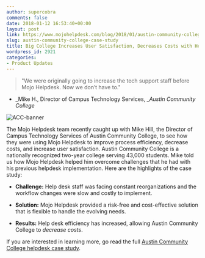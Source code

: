 ```yaml
---
author: supercobra
comments: false
date: 2018-01-12 16:53:40+00:00
layout: post
link: https://www.mojohelpdesk.com/blog/2018/01/austin-community-college-case-study/
slug: austin-community-college-case-study
title: Big College Increases User Satisfaction, Decreases Costs with Helpdesk Software
wordpress_id: 2921
categories:
- Product Updates
---
```


<blockquote>"We were originally going to increase the tech support staff before Mojo Helpdesk. Now we don’t have to."</blockquote>


- _Mike H., Director of Campus Technology Services, __Austin Community College_



![ACC-banner](http://www.mojohelpdesk.com/blog/wp-content/uploads/2018/01/ACC-banner.jpg)

The Mojo Helpdesk team recently caught up with Mike Hill, the Director of Campus Technology Services of Austin Community College, to see how they were using Mojo Helpdesk to improve process efficiency, decrease costs, and increase user satisfaction. Austin Community College is a nationally recognized two-year college serving 43,000 students. Mike told us how Mojo Helpdesk helped him overcome challenges that he had with his previous helpdesk implementation. Here are the highlights of the case study:



 	
  * **Challenge:** Help desk staff was facing constant reorganizations and the workflow changes were slow and costly to implement.

 	
  * **Solution:** Mojo Helpdesk provided a risk-free and cost-effective solution that is flexible to handle the evolving needs.

 	
  * **Results:** Help desk efficiency has increased, allowing Austin Community College to _decrease costs_.


If you are interested in learning more, go read the full [Austin Community College helpdesk case study](https://www.mojohelpdesk.com/case-studies/austin-community-college/).
